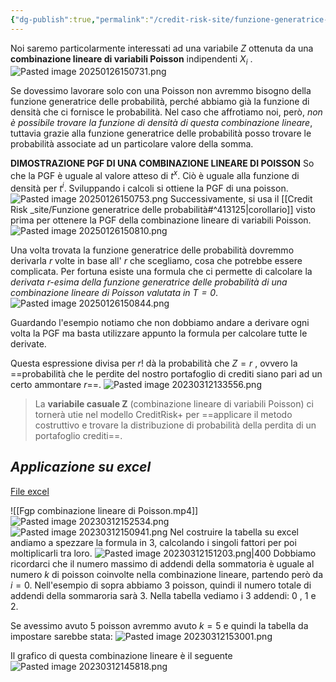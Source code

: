```yaml
---
{"dg-publish":true,"permalink":"/credit-risk-site/funzione-generatrice-delle-probabilita-di-una-combinazione-linerare-di-poisson/"}
---
```



Noi saremo particolarmente interessati ad una variabile $Z$ ottenuta da una **combinazione lineare di variabili Poisson** indipendenti $X_i$ .
![Pasted image 20250126150731.png](/img/user/Credit%20Risk%20_site/allegati/allegati/Pasted%20image%2020250126150731.png)

Se dovessimo lavorare solo con una Poisson non avremmo bisogno della funzione generatrice delle probabilità, perché abbiamo già la funzione di densità che ci fornisce le probabilità.
Nel caso che affrotiamo noi, però, *non è possibile trovare la funzione di densità di questa combinazione lineare*, tuttavia grazie alla funzione generatrice delle probabilità posso trovare le probabilità associate ad un particolare valore della somma.

**DIMOSTRAZIONE PGF DI UNA COMBINAZIONE LINEARE DI POISSON**
So che la PGF è uguale al valore atteso di $t^x$. Ciò è uguale alla funzione di densità per $t^i$.
Sviluppando i calcoli si ottiene la PGF di una poisson.
![Pasted image 20250126150753.png](/img/user/Credit%20Risk%20_site/allegati/allegati/Pasted%20image%2020250126150753.png)
Successivamente, si usa il [[Credit Risk _site/Funzione generatrice delle probabilità#^413125\|corollario]] visto prima per ottenere la PGF della combinazione lineare di variabili Poisson.
![Pasted image 20250126150810.png](/img/user/Credit%20Risk%20_site/allegati/allegati/Pasted%20image%2020250126150810.png)

Una volta trovata la funzione generatrice delle probabilità dovremmo derivarla $r$ volte in base all' $r$ che scegliamo, cosa che potrebbe essere complicata.
Per fortuna esiste una formula che ci permette di calcolare la *derivata $r$-esima della funzione generatrice delle probabilità di una combinazione lineare di Poisson valutata in $T=0$*.
![Pasted image 20250126150844.png](/img/user/Credit%20Risk%20_site/allegati/allegati/Pasted%20image%2020250126150844.png)

Guardando l'esempio notiamo che non dobbiamo andare a derivare ogni volta la PGF ma basta utilizzare appunto la formula per calcolare tutte le derivate.

Questa espressione divisa per $r!$ dà la probabilità che $Z=r$ , ovvero la ==probabilità che le perdite del nostro portafoglio di crediti siano pari ad un certo ammontare $r$==.
![Pasted image 20230312133556.png](/img/user/Credit%20Risk%20_site/allegati/Pasted%20image%2020230312133556.png)

> La **variabile casuale Z** (combinazione lineare di variabili Poisson) ci tornerà utie nel modello CreditRisk+ per ==applicare il metodo costruttivo e trovare la distribuzione di probabilità della perdita di un portafoglio crediti==.


## *Applicazione su excel*

[File excel](https://github.com/marcolldotcoin/credit_risk/raw/b8c6e0b5bab246d3bba44d7a88c5238ab748698c/src/site/uploads/Combinazione%20lineare%20poisson%2BStrutture%20di%20dipendenza.xlsx)

![[Fgp combinazione lineare di Poisson.mp4]]
![Pasted image 20230312152534.png](/img/user/Credit%20Risk%20_site/allegati/Pasted%20image%2020230312152534.png)
![Pasted image 20230312150941.png](/img/user/Credit%20Risk%20_site/allegati/Pasted%20image%2020230312150941.png)
Nel costruire la tabella su excel andiamo a spezzare la formula in 3, calcolando i singoli 
fattori per poi moltiplicarli tra loro.
![Pasted image 20230312151203.png|400](/img/user/Credit%20Risk%20_site/allegati/Pasted%20image%2020230312151203.png)
Dobbiamo ricordarci che il numero massimo di addendi della sommatoria è uguale al numero $k$ di poisson coinvolte nella combinazione lineare, partendo però da $i=0$.
Nell'esempio di sopra abbiamo 3 poisson, quindi il numero totale di addendi della sommaroria sarà $3$. Nella tabella vediamo i 3 addendi: 0 , 1 e 2.

Se avessimo avuto 5 poisson avremmo avuto $k=5$ e quindi la tabella da impostare sarebbe stata:
![Pasted image 20230312153001.png](/img/user/Credit%20Risk%20_site/allegati/Pasted%20image%2020230312153001.png)

Il grafico di questa combinazione lineare è il seguente
![Pasted image 20230312145818.png](/img/user/Credit%20Risk%20_site/allegati/Pasted%20image%2020230312145818.png)